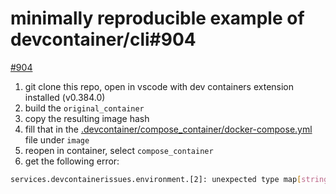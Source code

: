 # minimally reproducible example of devcontainer/cli#904

[#904](https://github.com/devcontainers/cli/issues/904)

1. git clone this repo, open in vscode with dev containers extension installed (v0.384.0)
2. build the `original_container`
3. copy the resulting image hash
4. fill that in the [.devcontainer/compose_container/docker-compose.yml](.devcontainer/compose_container/docker-compose.yml) file under `image`
5. reopen in container, select `compose_container`
6. get the following error:

```bash
services.devcontainerissues.environment.[2]: unexpected type map[string]interface {}
```

